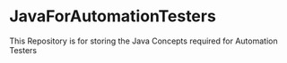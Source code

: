 # JavaForAutomationTesters
This Repository is for storing the Java Concepts required for Automation Testers
